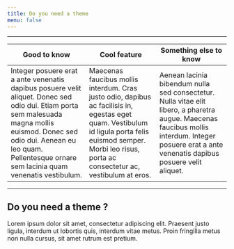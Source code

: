```yaml
---
title: Do you need a theme
menu: false
---
```



---

Good to know | Cool feature | Something else to know
--- | --- | ---
Integer posuere erat a ante venenatis dapibus posuere velit aliquet. Donec sed odio dui. Etiam porta sem malesuada magna mollis euismod. Donec sed odio dui. Aenean eu leo quam. Pellentesque ornare sem lacinia quam venenatis vestibulum. | Maecenas faucibus mollis interdum. Cras justo odio, dapibus ac facilisis in, egestas eget quam. Vestibulum id ligula porta felis euismod semper. Morbi leo risus, porta ac consectetur ac, vestibulum at eros. | Aenean lacinia bibendum nulla sed consectetur. Nulla vitae elit libero, a pharetra augue. Maecenas faucibus mollis interdum. Integer posuere erat a ante venenatis dapibus posuere velit aliquet. 

---

## Do you need a theme ?

Lorem ipsum dolor sit amet, consectetur adipiscing elit. Praesent justo ligula, interdum ut lobortis quis, interdum vitae metus. Proin fringilla metus non nulla cursus, sit amet rutrum est pretium.